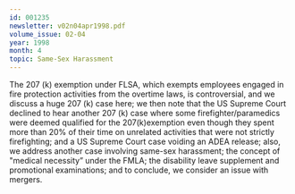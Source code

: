 ```yaml
---
id: 001235
newsletter: v02n04apr1998.pdf
volume_issue: 02-04
year: 1998
month: 4
topic: Same-Sex Harassment
---
```


The 207 (k) exemption under FLSA, which exempts employees engaged in fire protection activities from the overtime laws, is controversial, and we discuss a huge 207 (k) case here; we then note that the US Supreme Court declined to hear another 207 (k) case where some firefighter/paramedics were deemed qualified for the 207(k)exemption even though they spent more than 20% of their time on unrelated activities that were not strictly firefighting; and a US Supreme Court case voiding an ADEA release; also, we address another case involving same-sex harassment; the concept of "medical necessity” under the FMLA; the disability leave supplement and promotional examinations; and to conclude, we consider an issue with mergers.